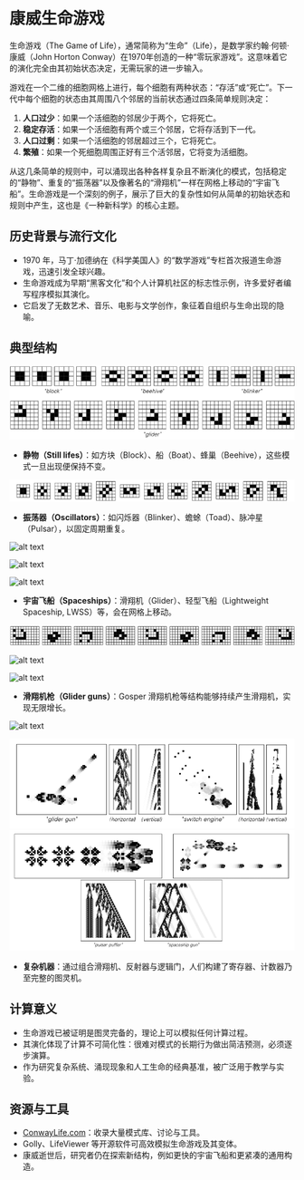 # 康威生命游戏

生命游戏（The Game of Life），通常简称为“生命”（Life），是数学家约翰·何顿·康威（John Horton Conway）在1970年创造的一种“零玩家游戏”。这意味着它的演化完全由其初始状态决定，无需玩家的进一步输入。

游戏在一个二维的细胞网格上进行，每个细胞有两种状态：“存活”或“死亡”。下一代中每个细胞的状态由其周围八个邻居的当前状态通过四条简单规则决定：

1.  **人口过少**：如果一个活细胞的邻居少于两个，它将死亡。
2.  **稳定存活**：如果一个活细胞有两个或三个邻居，它将存活到下一代。
3.  **人口过剩**：如果一个活细胞的邻居超过三个，它将死亡。
4.  **繁殖**：如果一个死细胞周围正好有三个活邻居，它将变为活细胞。

从这几条简单的规则中，可以涌现出各种各样复杂且不断演化的模式，包括稳定的“静物”、重复的“振荡器”以及像著名的“滑翔机”一样在网格上移动的“宇宙飞船”。生命游戏是一个深刻的例子，展示了巨大的复杂性如何从简单的初始状态和规则中产生，这也是《一种新科学》的核心主题。

## 历史背景与流行文化

- 1970 年，马丁·加德纳在《科学美国人》的“数学游戏”专栏首次报道生命游戏，迅速引发全球兴趣。
- 生命游戏成为早期“黑客文化”和个人计算机社区的标志性示例，许多爱好者编写程序模拟其演化。
- 它启发了无数艺术、音乐、电影与文学创作，象征着自组织与生命出现的隐喻。

## 典型结构

![alt text](../../images/conways-game-of-life/image.png)

- **静物（Still lifes）**：如方块（Block）、船（Boat）、蜂巢（Beehive），这些模式一旦出现便保持不变。

![alt text](../../images/conways-game-of-life/image-2.png)

- **振荡器（Oscillators）**：如闪烁器（Blinker）、蟾蜍（Toad）、脉冲星（Pulsar），以固定周期重复。

![alt text](https://upload.wikimedia.org/wikipedia/commons/9/95/Game_of_life_blinker.gif)

![alt text](https://upload.wikimedia.org/wikipedia/commons/1/12/Game_of_life_toad.gif)

![alt text](https://upload.wikimedia.org/wikipedia/commons/0/07/Game_of_life_pulsar.gif)

- **宇宙飞船（Spaceships）**：滑翔机（Glider）、轻型飞船（Lightweight Spaceship, LWSS）等，会在网格上移动。

![alt text](../../images/conways-game-of-life/image-1.png)

![alt text](https://upload.wikimedia.org/wikipedia/commons/f/f2/Game_of_life_animated_glider.gif)

![alt text](https://upload.wikimedia.org/wikipedia/commons/3/37/Game_of_life_animated_LWSS.gif)

- **滑翔机枪（Glider guns）**：Gosper 滑翔机枪等结构能够持续产生滑翔机，实现无限增长。

![alt text](https://upload.wikimedia.org/wikipedia/commons/e/e5/Gospers_glider_gun.gif)

![alt text](../../images/conways-game-of-life/image-3.png)
![alt text](../../images/conways-game-of-life/image-4.png)

- **复杂机器**：通过组合滑翔机、反射器与逻辑门，人们构建了寄存器、计数器乃至完整的图灵机。

## 计算意义

- 生命游戏已被证明是图灵完备的，理论上可以模拟任何计算过程。
- 其演化体现了计算不可简化性：很难对模式的长期行为做出简洁预测，必须逐步演算。
- 作为研究复杂系统、涌现现象和人工生命的经典基准，被广泛用于教学与实验。

## 资源与工具

- [ConwayLife.com](https://www.conwaylife.com/)：收录大量模式库、讨论与工具。
- Golly、LifeViewer 等开源软件可高效模拟生命游戏及其变体。
- 康威逝世后，研究者仍在探索新结构，例如更快的宇宙飞船和更紧凑的通用构造。
